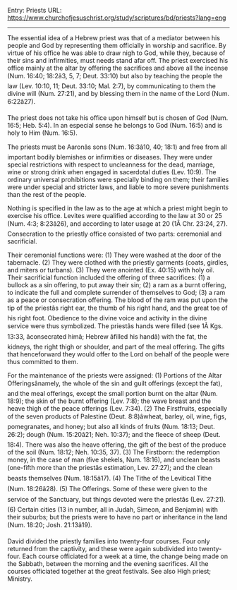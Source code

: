 Entry: Priests
URL: https://www.churchofjesuschrist.org/study/scriptures/bd/priests?lang=eng

---

The essential idea of a Hebrew priest was that of a mediator between his people and God by representing them officially in worship and sacrifice. By virtue of his office he was able to draw nigh to God, while they, because of their sins and infirmities, must needs stand afar off. The priest exercised his office mainly at the altar by offering the sacrifices and above all the incense (Num. 16:40; 18:2â3, 5, 7; Deut. 33:10) but also by teaching the people the law (Lev. 10:10, 11; Deut. 33:10; Mal. 2:7), by communicating to them the divine will (Num. 27:21), and by blessing them in the name of the Lord (Num. 6:22â27).

The priest does not take his office upon himself but is chosen of God (Num. 16:5; Heb. 5:4). In an especial sense he belongs to God (Num. 16:5) and is holy to Him (Num. 16:5).

The priests must be Aaronâs sons (Num. 16:3â10, 40; 18:1) and free from all important bodily blemishes or infirmities or diseases. They were under special restrictions with respect to uncleanness for the dead, marriage, wine or strong drink when engaged in sacerdotal duties (Lev. 10:9). The ordinary universal prohibitions were specially binding on them; their families were under special and stricter laws, and liable to more severe punishments than the rest of the people.

Nothing is specified in the law as to the age at which a priest might begin to exercise his office. Levites were qualified according to the law at 30 or 25 (Num. 4:3; 8:23â26), and according to later usage at 20 (1Â Chr. 23:24, 27). Consecration to the priestly office consisted of two parts: ceremonial and sacrificial.

Their ceremonial functions were: (1) They were washed at the door of the tabernacle. (2) They were clothed with the priestly garments (coats, girdles, and miters or turbans). (3) They were anointed (Ex. 40:15) with holy oil. Their sacrificial function included the offering of three sacrifices: (1) a bullock as a sin offering, to put away their sin; (2) a ram as a burnt offering, to indicate the full and complete surrender of themselves to God; (3) a ram as a peace or consecration offering. The blood of the ram was put upon the tip of the priestâs right ear, the thumb of his right hand, and the great toe of his right foot. Obedience to the divine voice and activity in the divine service were thus symbolized. The priestâs hands were filled (see 1Â Kgs. 13:33, âconsecrated himâ; Hebrew âfilled his handâ) with the fat, the kidneys, the right thigh or shoulder, and part of the meal offering. The gifts that henceforward they would offer to the Lord on behalf of the people were thus committed to them.

For the maintenance of the priests were assigned: (1) Portions of the Altar Offeringsânamely, the whole of the sin and guilt offerings (except the fat), and the meal offerings, except the small portion burnt on the altar (Num. 18:9); the skin of the burnt offering (Lev. 7:8); the wave breast and the heave thigh of the peace offerings (Lev. 7:34). (2) The Firstfruits, especially of the seven products of Palestine (Deut. 8:8)âwheat, barley, oil, wine, figs, pomegranates, and honey; but also all kinds of fruits (Num. 18:13; Deut. 26:2); dough (Num. 15:20â21; Neh. 10:37); and the fleece of sheep (Deut. 18:4). There was also the heave offering, the gift of the best of the produce of the soil (Num. 18:12; Neh. 10:35, 37). (3) The Firstborn: the redemption money, in the case of man (five shekels, Num. 18:16), and unclean beasts (one-fifth more than the priestâs estimation, Lev. 27:27); and the clean beasts themselves (Num. 18:15â17). (4) The Tithe of the Levitical Tithe (Num. 18:26â28). (5) The Offerings. Some of these were given to the service of the Sanctuary, but things devoted were the priestâs (Lev. 27:21). (6) Certain cities (13 in number, all in Judah, Simeon, and Benjamin) with their suburbs; but the priests were to have no part or inheritance in the land (Num. 18:20; Josh. 21:13â19).

David divided the priestly families into twenty-four courses. Four only returned from the captivity, and these were again subdivided into twenty-four. Each course officiated for a week at a time, the change being made on the Sabbath, between the morning and the evening sacrifices. All the courses officiated together at the great festivals. See also High priest; Ministry.
